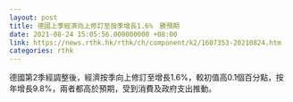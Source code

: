 ```yaml
---
layout: post
title: 德國上季經濟向上修訂至按季增長1.6%　勝預期
date: 2021-08-24 15:05:56.000000000 +08:00
link: https://news.rthk.hk/rthk/ch/component/k2/1607353-20210824.htm
categories: rthk
---
```


德國第2季經調整後，經濟按季向上修訂至增長1.6%，較初值高0.1個百分點，按年增長9.8%，兩者都高於預期，受到消費及政府支出推動。
